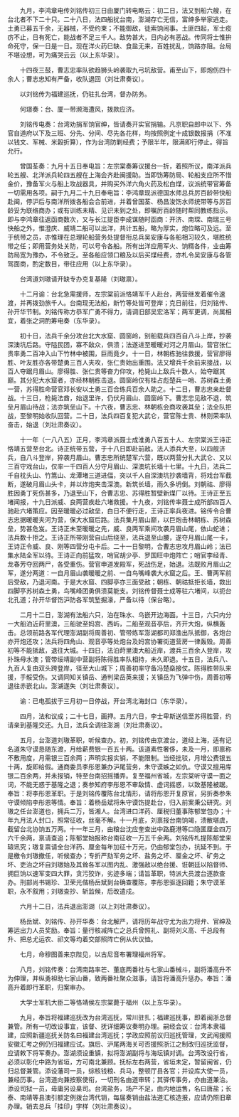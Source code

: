 <!-- { "loadSidebar": true } -->
　　九月，李鸿章电传刘铭传初三日由厦门转电略云：初二日，法又到船六艘，在台北者不下二十只。二十八日，法四船扰台南，澎湖存亡无信，富绅多举家逃走。土勇已募五千余，无器械，不受约束；不能御敌，徒索饷闹事。土匪四起，军士疫疠不止，日有死亡，能战者不足三千人。敌势甚大，日内必有恶战。传同将士惟拚命死守，保一日是一日。现在洋火药巳缺、食盐无来，百姓扰乱，饷路亦阻。台局不堪设想，可为痛哭云云（以上东华录）。

　　十四夜三鼓，曹志忠率队欲趋狮头岭袭取九弓坑敌营。甫至山下，即炮伤四十余人；曹志忠知有严备，收队退回（刘壮肃奏议）。

　　以刘铭传为福建巡抚，仍驻扎台湾，督办防务。

　　何璟奏：台、厦一带濒海遭风，拨款应济。

　　刘铭传电奏：台湾劝捐军饷官绅，皆请奏开实官捐输。凡京职自郎中以下、外官自道府以下及三班、分先、分间、尽先各花样，均按照例定十成银数报捐（不准以钱文、军械、米榖折算），作为台湾防剿经费；予限半年，限满即行停止。得旨允行。

　　曾国荃奏：九月十五日奉电旨：左宗棠奏筹议援台一折，着照所议，南洋派兵轮五艘、北洋派兵轮四五艘在上海会齐赴闽援助。当即饬筹防局、轮船支应所不惜金价，豫备军火与船上攻战器具，并购买外洋六角火药及松白煤，议派统带官筹备一切需用各项。嗣于九月二十九日奉电旨：李鸿章现派德国水师总兵厉百龄带快船赴闽，停沪后与南洋所拨各船会合前进，并着曾国荃、杨昌浚饬水师统带等与厉百龄妥为联络商办；或有训练未精、见识未到之处，即嘱厉百龄随时帮同教练指示。即与李鸿章往返函商数次，又与长江提臣李成谋随时函商：开济、南琛、南瑞三号快船之外，惟澄庆、威靖二船可以出洋，共计五船，略为厚实，炮位略可及远。至于统带之员，亦惟理在总理轮船营务处提督衔总兵吴安康与各船相习较久，堪胜统带之任；即用营务处关防，可以号令各船。所有出洋应用军火、饷糈各件，业由筹防局宽为豫办，不令致乏。至各船应领口粮及以后买煤经费，亦札令吴安康与各管驾面商，酌定数目，带往应用（以上东华录）。

　　台湾道刘璈请开缺专办克复基隆（刘璈禀）。

　　十二月谕：台北急需援师，左宗棠前派恪靖军千人赴台，两营继发着催令速渡，并再拨劲旅千人。台南现无法船，新竹等处皆可登岸；克日前往，归刘铭传、孙开华节制。刘铭传称方恭军广勇不得力，请调旧部吴宏洛军；两军更调，尚属相宜，着张之洞酌筹电奏（东华录）。

　　初十日，法兵千余分攻台北大水窟、圆窗岭，别船载兵四百自八斗上岸，抄袭深澳坑后路。守隘民团，寡不敌众，俱溃；法遂进至暖暖对河之月眉山。营官张仁贵率勇二百冲入山下竹林中被围，巨雨竟夕。十一日，林朝栋驰往救援，营官廖得胜、叶友胜亦各带楚勇三百人夹攻，张仁贵始出重围。法又增兵千余前来接战，以百人夺踞月眉山。廖得胜、张仁贵等奋力仰攻，枪毙山上敌兵十数人，始夺踞其巅。其分犯大水窟者，亦经林朝栋击退。圆窗岭仅有桂占彪楚兵一哨、苏树森土勇一营，苏得胜命营官邓长安以土勇三百合练兵百余人助之。十二日，曹志忠亲赴督战。十三日，枪毙法酋，始退里许，仍伏月眉山、圆窗岭下。曹志忠见敌不退，筑垒月眉山待战；法亦筑垒山下。十六夜，曹志忠、林朝栋会商攻袭其垒；法全队拒战，至黎明始收队回营。二十日，法兵四百复犯大武仑，营官陈士贵、林则荣率队奋击，始退（刘壮肃奏议）。

　　十一年（一八八五）正月，李鸿章派聂士成淮勇八百五十人、左宗棠派王诗正恪靖五营至台北。诗正统带五营，于十八日即赴前敌。法人添兵大至，以四舰济兵，自八斗登岸，猝袭月眉山。曹志忠所统楚军六营，既以两营分扎大武仑、又以三百守戏台山，仅率一千四百人分守月眉山、深澳坑长墙十七里。十九日，法兵二千自枕头山、竹篙山、龙潭堵三道进偪，突以千人自深澳坑抄袭墙背，将戏台军截断，遂破月眉山头卡，并以炸炮夹击深澳。新筑长墙，雨久多坍倒。刘朝祜、廖得胜因勇丁死伤甚多，乃退至山下，合曹志忠、苏得胜暂壁新煤厂以待。王诗正至五堵闻报，十九日派威、良两营疾赴六堵救援。十九夜，刘铭传率聂士成所部四百人驰赴六堵策应。因至暖暖必过敌垒，白日不便行走，王诗正率兵夜进。铭传令合曹志忠据暖暖夹河为营，保大水窟后路。法兵集月眉山巅，以巨炮击林朝栋、苏树森垒，势甚危岌。王诗正未至暖暖之先，威、良两军乘间攻袭月眉山尾，依山蛇进；法兵数十拒之。王诗正所带刚营自山后绕至，法兵退至山腰，遂夺月眉山尾一卡，王诗正令威、良、刚等四营分屯卡后。二十一日黎明，合曹志忠攻月眉山岭；法已集水陆全军以待。王诗正向前猛攻，哨官胡少亭、罗国旺中炮阵亡；哨官李经青、龙春芳夺回两尸，各受重伤。营官申道发殿军，死战伤足，始退。法既败月眉山之军，遂分两道：一自月眉山袭暖暖之前、一自鸟嘴峰袭大水窟之后。王、曹两军前后受敌，乃退河南。于是大水窟、四脚亭亦三面受敌；朝栋、朝祜抵拒长墙，救出四脚亭苏树森土勇，鸟嘴峰团勇俱溃莫能支。刘铭传督聂士成等驻六堵间，以扼台北孔道；孙开华督饬沪防各军筑堑掘濠，严备以待（保台略）。

　　二月十二日，澎湖有法船六只，泊在珠水、乌嵌开边海面。十三日，六只内分一大船泊近莳里澳，三船驶至妈宫、西屿，二船至观音亭后，齐开大炮，纵横轰击。总领前路各军代理澎湖副将周善初、管带练军澎湖都司郑渔出队抵御，各炮台亦开炮还攻；法兵将四角山、观音亭等处炮台及妈宫协署街道营房一律轰毁。周善初等不能抵敌，退往大城。十四日，法泊莳里澳大船近岸，渡兵三百余人登岸，攻扑珠母水澳；管带绥靖副中营副将陈得胜率队相持，未久即退。十五日，法兵八、九百人复由双头跨登岸，径至大山城下；周善初率守备冯楚燊接仗。陈得胜带队来援，手骽受伤。又调同知关镇岳、通判梁岳英来援；关镇岳为飞弹中伤，周善初等退往赤嵌北山。澎湖遂失（刘壮肃奏议）。

　　谕：已电孤拔于三月初一日停战，开台湾北海封口（东华录）。

　　四月，法和议成；二十七日，画押。五月六日，李士卑斯送信至苏得胜营，约请亲到基隆交还。九日，法兵全调往澎湖（刘壮肃奏议）。

　　五月，台澎道刘璈革职，听候查办。初，刘铭传由京渡台，道经上海，适有记名道朱守谟恳随东渡，月给薪费银一百五十两。该道素性奢侈，未及一月，即禀称不敷用度，月需银三百余两；声明实报实销，不能限制。当经批驳，月增公费银五十两，旋即给假。通商委员李彤恩兼办沪尾营务，朱守谟嫉之如仇。守谟又擅用库银二百余两，并未报销，特至台南招摇播弄。复至福州省城，左宗棠听守谟一面之词，不能无惑于基隆之退；奏参知府李彤恩不审敌情、虚词摇惑，以致基隆被踞。奉旨：将李彤恩革职。于是刘铭传覆陈台北情形，请将彤恩开复原官，另折奏参朱守谟倾陷李彤恩等情。奉旨：着杨岳斌将朱守谟饬提赴台，归入前案秉公研究。刘璈之任台澎道也，拥兵二万，皆湘人。台湾进口洋药、厘税归董事陈郁堂包办；十年九月法人封口，照常征收，丝毫不解。十一月底，刘禀报台南饷竭，溃散堪虞，截留台北协饷五万两。十一年三月，由粮台沈应奎查出中路鹿港等口隐匿厘金四万六千余两，禀请查追；陈郁堂始报称台南征收一万五千余两。刘铭传札提陈郁堂来辕讯究；璈复禀请全台洋药、厘金每年加征十万元，仍由郁堂包办，抗延不到。于是檄令刘璈撤任，听候查办；专折严劾军务之坏、盐务之坏、厘金之坏、矿务之坏、吏治之坏自刘璈始及其耸各军以图内乱、激强敌以绝台援、诳朝廷以陷督师、拥巨饷以速军变四大罪，贪污狡诈，劣迹多端；请旨革职，特派大员渡台逐款查办。刑部尚书锡珍、卫荣光偕杨岳斌到台确查覆陈，李彤恩驱逐回籍；朱守谟革职，永不叙用；刘璈查抄、斩监候，后改遣戍。

　　六月十二日，法兵退出澎湖（以上刘壮肃奏议）。

　　杨岳斌、刘铭传、孙开华奏：台北解严，请将历年战守尤为出力将弁、官绅及筹运出力人员奖励。奉旨：量行核减阵亡之总兵曾照礼、副将刘义高、千总段有升、把总尤运农、祁文等均着交部照阵亡例从优议恤。

　　七月，命穆图善来京陛见，以古尼音布署理福州将军。

　　八月，刘铭传奏：台湾南路率芒、董底两番社与七家山番械斗，副将潘高升不为伸理，并纵勇袒助七家山番，致两番社聚众滋事，请旨将潘高升惩办。奉旨：潘高升着即行革职，归案审办。

　　大学士军机大臣二等恪靖侯左宗棠薨于福州（以上东华录）。

　　九月，奉旨将福建巡抚改为台湾巡抚，常川驻扎；福建巡抚事，即着闽浙总督兼管。所有一切改设事宜，该督、抚详细筹议奏明办理。嗣经会议：台湾本隶福建，应照新疆巡抚关防名曰福建台湾巡抚；学政应照前议归巡抚管理，文武闱援照安徽汇考之例仍归福建应试。旗后、沪尾两海关可否援照浙江之制改归巡抚监督，应请敕下将军奏办。澎湖须设重镇，拟将澎湖副将与海坛镇对调。台湾改设行省，必须以彰化中路为省垣，方可南北兼顾。抚标左右两营，省垣未定，暂留闽省，仍归总督兼管。添设藩司一员，综核钱粮、兵马，整顿厅县各官；并设库大使一员，兼经历事。台湾道向兼按察使衔，一切刑名由道审转；其驿传事务，亦由道兼治。添设司狱一员，毋庸另设臬司。台湾盐务，场产不足，由内地运售，名曰唐盐；长泰、南靖等县澳引额定例拨台湾代销，每届奏销由盐法道汇核造报，应请仍照旧章办理。销去总兵「挂印」字样（刘壮肃奏议）。

